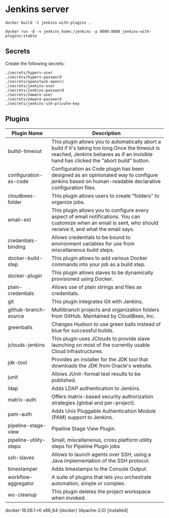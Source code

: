# Jenkins server

```console
docker build -t jenkins-with-plugins .
```

```console
docker run -d -v jenkins_home:/jenkins -p 8080:8080 jenkins-with-plugins:stable
```

## Secrets

Create the following secrets:

```
./secrets/hyperv-user
./secrets/hyperv-password
./secrets/openstack-openrc
./secrets/jenkins-user
./secrets/jenkins-password
./secrets/vmware-user
./secrets/vmware-password
./secrets/jenkins-ssh-private-key
```

## Plugins

| Plugin Name | Description |
|-------------|-------------|
|builld-timeout         | This plugin allows you to automatically abort a build if it's taking too long.Once the timeout is reached, Jenkins behaves as if an invisible hand has clicked the "abort build" button. |
|configuration-as-code  | Configuration as Code plugin has been designed as an  opinionated  way to configure jenkins based on human-readable declarative configuration files. |
|cloudbees-folder       | This plugin allows users to create "folders" to organize jobs. |
|email-ext              | This plugin allows you to configure every aspect of email notifications. You can customize when an email is sent, who should receive it, and what the email says. |
|credentials-binding    | Allows credentials to be bound to environment variables for use from miscellaneous build steps. |
|docker-build-step      | This plugin allows to add various Docker commands into your job as a build step. |
|docker-plugin          | This plugin allows slaves to be dynamically provisioned using Docker. |
|plain-credentials      | Allows use of plain strings and files as credentials. |
|git                    | This plugin integrates Git with Jenkins. |
|github-branch-source   | Multibranch projects and organization folders from GitHub. Maintained by CloudBees, Inc. |
|greenballs             | Changes Hudson to use green balls instead of blue for successful builds. |
|jclouds-jenkins        | This plugin uses JClouds to provide slave launching on most of the currently usable Cloud infrastructures. |
|jdk-tool               | Provides an installer for the JDK tool that downloads the JDK from Oracle's website. |
|junit                  | Allows JUnit-format test results to be published. |
|ldap                   | Adds LDAP authentication to Jenkins. |
|matrix-auth            | Offers matrix-based security authorization strategies (global and per-project). |
|pam-auth               | Adds Unix Pluggable Authentication Module (PAM) support to Jenkins. |
|pipeline-stage-view    | Pipeline Stage View Plugin. |
|pipeline-utility-steps | Small, miscellaneous, cross platform utility steps for Pipeline Plugin jobs |
|ssh-slaves             | Allows to launch agents over SSH, using a Java implementation of the SSH protocol. |
|timestamper            | Adds timestamps to the Console Output. |
|workflow-aggregator    | A suite of plugins that lets you orchestrate automation, simple or complex. |
|ws-cleanup             | This plugin deletes the project workspace when invoked. |



docker-18.06.1-r0 x86_64 {docker} (Apache-2.0) [installed]

